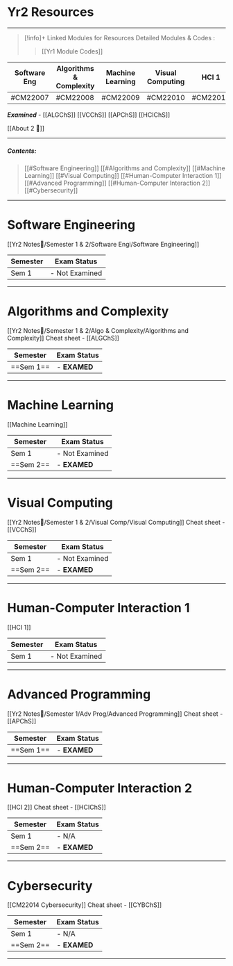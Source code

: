 # Yr2 Resources 
---
> [!info]+ Linked Modules for Resources
> Detailed Modules & Codes : 
> > [[Yr1 Module Codes]]
> 
| Software Eng | Algorithms & Complexity | Machine Learning | Visual Computing | HCI 1    | Advanced Prog | HCI 2    | Cybersecurity |
| ------------ | ----------------------- | ---------------- | ---------------- | -------- | ------------- | -------- | ------------- |
| #CM22007     | #CM22008                | #CM22009         | #CM22010         | #CM22011 | #CM22012      | #CM22013 | #CM22014      |

***Examined*** - [[ALGChS]]  [[VCChS]]  [[APChS]] [[HCIChS]] 

[[About 2 📘]]

---
##### Contents: 
> [[#Software Engineering]]
> [[#Algorithms and Complexity]]
> [[#Machine Learning]]
> [[#Visual Computing]]
> [[#Human-Computer Interaction 1]]
> [[#Advanced Programming]]
> [[#Human-Computer Interaction 2]]
> [[#Cybersecurity]]
--- 

# Software Engineering
[[Yr2 Notes📘/Semester 1 & 2/Software Engi/Software Engineering]]


| Semester | Exam Status    |
| -------- | -------------- |
| Sem 1    | - Not Examined |


---
# Algorithms and Complexity
[[Yr2 Notes📘/Semester 1 & 2/Algo & Complexity/Algorithms and Complexity]]
Cheat sheet - [[ALGChS]]

| Semester  | Exam Status  |
| --------- | ------------ |
| ==Sem 1== | - **EXAMED** |


---
# Machine Learning
[[Machine Learning]]

| Semester  | Exam Status    |
| --------- | -------------- |
| Sem 1     | - Not Examined |
| ==Sem 2== | - **EXAMED**   |

---
# Visual Computing
[[Yr2 Notes📘/Semester 1 & 2/Visual Comp/Visual Computing]]
Cheat sheet - [[VCChS]]

| Semester  | Exam Status    |
| --------- | -------------- |
| Sem 1     | - Not Examined |
| ==Sem 2== | - **EXAMED**   |

---
# Human-Computer Interaction 1
[[HCI 1]]

| Semester | Exam Status    |
| -------- | -------------- |
| Sem 1    | - Not Examined |

---
# Advanced Programming
[[Yr2 Notes📘/Semester 1/Adv Prog/Advanced Programming]]
Cheat sheet - [[APChS]]

| Semester  | Exam Status    |
| --------- | -------------- |
| ==Sem 1== | - **EXAMED**   |


---
# Human-Computer Interaction 2
[[HCI 2]]
Cheat sheet - [[HCIChS]]

| Semester  | Exam Status  |
| --------- | ------------ |
| Sem 1     | - N/A        |
| ==Sem 2== | - **EXAMED** |

---
# Cybersecurity
[[CM22014 Cybersecurity]]
Cheat sheet - [[CYBChS]]

| Semester  | Exam Status  |
| --------- | ------------ |
| Sem 1     | - N/A        |
| ==Sem 2== | - **EXAMED** |

---

